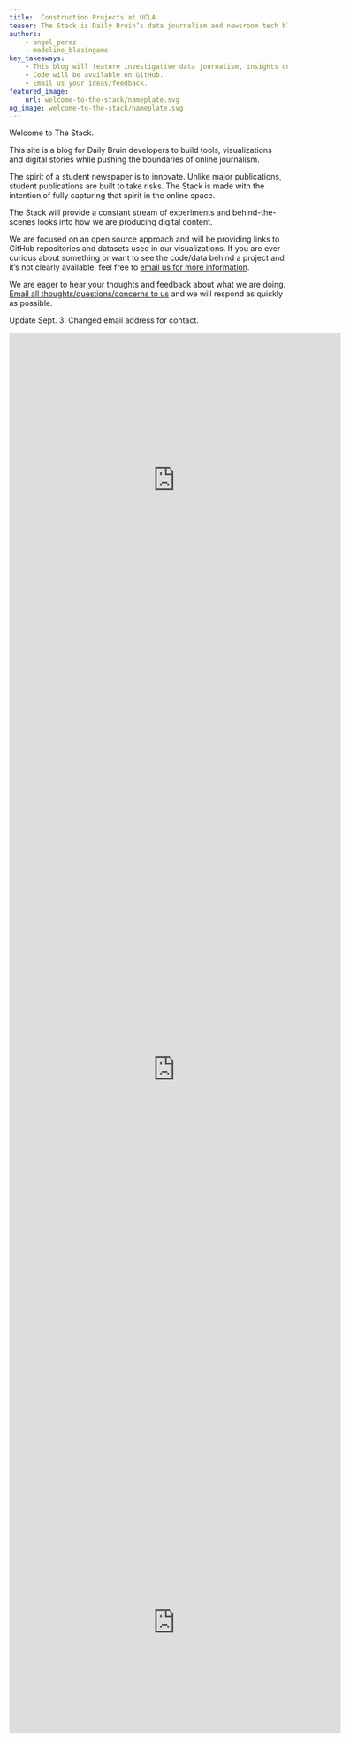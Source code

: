 ```yaml
---
title:  Construction Projects at UCLA
teaser: The Stack is Daily Bruin’s data journalism and newsroom tech blog.
authors:
    - angel_perez
    - madeline_blasingame
key_takeaways:
    - This blog will feature investigative data journalism, insights on technology and practical data analysis and visualizations related to UCLA life.
    - Code will be available on GitHub.
    - Email us your ideas/feedback.
featured_image:
    url: welcome-to-the-stack/nameplate.svg
og_image: welcome-to-the-stack/nameplate.svg
---
```

Welcome to The Stack.

This site is a blog for Daily Bruin developers to build tools, visualizations and digital stories while pushing the boundaries of online journalism.

The spirit of a student newspaper is to innovate. Unlike major publications, student publications are built to take risks. The Stack is made with the intention of fully capturing that spirit in the online space.

The Stack will provide a constant stream of experiments and behind-the-scenes looks into how we are producing digital content.

We are focused on an open source approach and will be providing links to GitHub repositories and datasets used in our visualizations. If you are ever curious about something or want to see the code/data behind a project and it’s not clearly available, feel free to [email us for more information](mailto:online@media.ucla.edu).

We are eager to hear your thoughts and feedback about what we are doing. [Email all thoughts/questions/concerns to us](mailto:online@media.ucla.edu) and we will respond as quickly as possible.

<p class="correction">Update Sept. 3: Changed email address for contact.</p>

<iframe title="Percentage of Total Spending" aria-label="Pie Chart" id="datawrapper-chart-B35Pt" src="https://datawrapper.dwcdn.net/B35Pt/1/" scrolling="no" frameborder="0" style="border: none;" width="600" height="533" data-external="1"></iframe>

<iframe title="% Change in Spending from Initial Budget to Completion " aria-label="Bullet Bars" id="datawrapper-chart-cPujn" src="https://datawrapper.dwcdn.net/cPujn/1/" scrolling="no" frameborder="0" style="border: none;" width="600" height="1600" data-external="1"></iframe>

<iframe title="Spending vs Number of Projects by Year (as proportion)" aria-label="Stacked Column Chart" id="datawrapper-chart-geWCS" src="https://datawrapper.dwcdn.net/geWCS/1/" scrolling="no" frameborder="0" style="border: none;" width="600" height="400" data-external="1"></iframe>